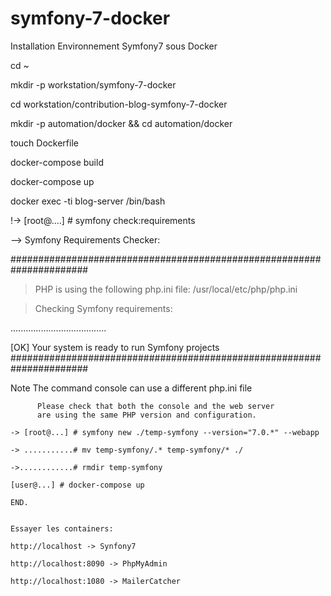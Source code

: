 # symfony-7-docker
Installation Environnement Symfony7 sous Docker

cd ~

mkdir -p workstation/symfony-7-docker

cd workstation/contribution-blog-symfony-7-docker

mkdir -p automation/docker && cd automation/docker

touch Dockerfile

docker-compose build

docker-compose up


docker exec -ti blog-server /bin/bash

!-> [root@....] # symfony check:requirements

--> Symfony Requirements Checker:

######################################################################

> PHP is using the following php.ini file:
/usr/local/etc/php/php.ini

> Checking Symfony requirements:

......................................

 [OK]
 Your system is ready to run Symfony projects
######################################################################

Note  The command console can use a different php.ini file
~~~~  than the one used by your web server.
      Please check that both the console and the web server
      are using the same PHP version and configuration.

-> [root@...] # symfony new ./temp-symfony --version="7.0.*" --webapp

-> ...........# mv temp-symfony/.* temp-symfony/* ./

->............# rmdir temp-symfony

[user@...] # docker-compose up

END.


Essayer les containers:

http://localhost -> Synfony7

http://localhost:8090 -> PhpMyAdmin

http://localhost:1080 -> MailerCatcher

